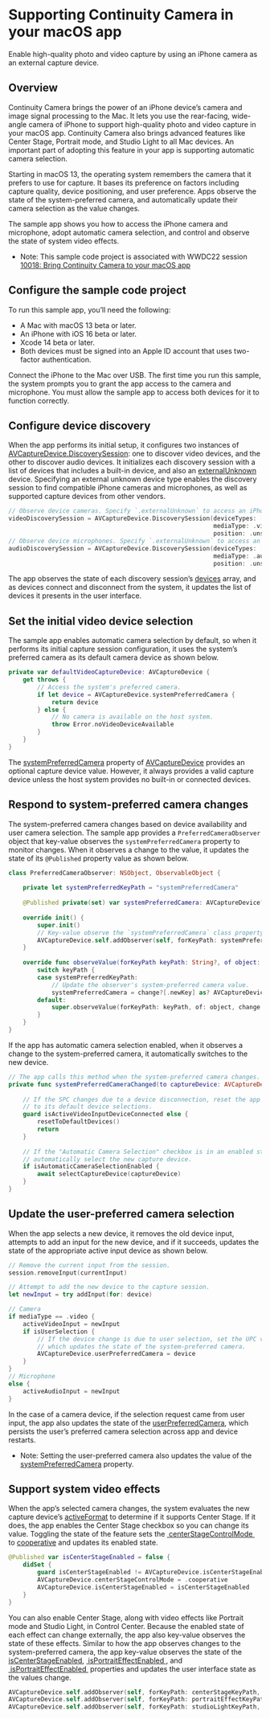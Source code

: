 # Supporting Continuity Camera in your macOS app
Enable high-quality photo and video capture by using an iPhone camera as an external capture device.

## Overview
Continuity Camera brings the power of an iPhone device’s camera and image signal processing to the Mac. It lets you use the rear-facing, wide-angle camera of iPhone to support high-quality photo and video capture in your macOS app. Continuity Camera also brings advanced features like Center Stage, Portrait mode, and Studio Light to all Mac devices. An important part of adopting this feature in your app is supporting automatic camera selection.

Starting in macOS 13, the operating system remembers the camera that it prefers to use for capture. It bases its preference on factors including capture quality, device positioning, and user preference. Apps observe the state of the system-preferred camera, and automatically update their camera selection as the value changes.

The sample app shows you how to access the iPhone camera and microphone, adopt automatic camera selection, and control and observe the state of system video effects.

- Note: This sample code project is associated with WWDC22 session [10018: Bring Continuity Camera to your macOS app](https://developer.apple.com/wwdc22/10018)

## Configure the sample code project
To run this sample app, you’ll need the following:

- A Mac with macOS 13 beta or later.
- An iPhone with iOS 16 beta or later.
- Xcode 14 beta or later.
- Both devices must be signed into an Apple ID account that uses two-factor authentication.

Connect the iPhone to the Mac over USB. The first time you run this sample, the system prompts you to grant the app access to the camera and microphone. You must allow the sample app to access both devices for it to function correctly.

## Configure device discovery
When the app performs its initial setup, it configures two instances of [AVCaptureDevice.DiscoverySession][1]: one to discover video devices, and the other to discover audio devices. It initializes each discovery session with a list of devices that includes a built-in device, and also an [externalUnknown][2] device. Specifying an external unknown device type enables the discovery session to find compatible iPhone cameras and microphones, as well as supported capture devices from other vendors. 

``` swift
// Observe device cameras. Specify `.externalUnknown` to access an iPhone camera as an `AVCaptureDevice`.
videoDiscoverySession = AVCaptureDevice.DiscoverySession(deviceTypes: [.builtInWideAngleCamera, .externalUnknown],
                                                         mediaType: .video,
                                                         position: .unspecified)
// Observe device microphones. Specify `.externalUnknown` to access an iPhone microphone as an `AVCaptureDevice`.
audioDiscoverySession = AVCaptureDevice.DiscoverySession(deviceTypes: [.builtInMicrophone, .externalUnknown],
                                                         mediaType: .audio,
                                                         position: .unspecified)
```

The app observes the state of each discovery session’s [devices][3] array, and as devices connect and disconnect from the system, it updates the list of devices it presents in the user interface.

## Set the initial video device selection
The sample app enables automatic camera selection by default, so when it performs its initial capture session configuration, it uses the system’s preferred camera as its default camera device as shown below.
``` swift
private var defaultVideoCaptureDevice: AVCaptureDevice {
    get throws {
        // Access the system's preferred camera.
        if let device = AVCaptureDevice.systemPreferredCamera {
            return device
        } else {
            // No camera is available on the host system.
            throw Error.noVideoDeviceAvailable
        }
    }
}
```

The [systemPreferredCamera][4] property of [AVCaptureDevice][5] provides an optional capture device value. However, it always provides a valid capture device unless the host system provides no built-in or connected devices.

## Respond to system-preferred camera changes
The system-preferred camera changes based on device availability and user camera selection. The sample app provides a `PreferredCameraObserver` object that key-value observes the `systemPreferredCamera` property to monitor changes. When it observes a change to the value, it updates the state of its `@Published` property value as shown below.
``` swift
class PreferredCameraObserver: NSObject, ObservableObject {
    
    private let systemPreferredKeyPath = "systemPreferredCamera"
    
    @Published private(set) var systemPreferredCamera: AVCaptureDevice?
    
    override init() {
        super.init()
        // Key-value observe the `systemPreferredCamera` class property on `AVCaptureDevice`.
        AVCaptureDevice.self.addObserver(self, forKeyPath: systemPreferredKeyPath, options: [.new], context: nil)
    }
    
    override func observeValue(forKeyPath keyPath: String?, of object: Any?, change: [NSKeyValueChangeKey: Any]?, context: UnsafeMutableRawPointer?) {
        switch keyPath {
        case systemPreferredKeyPath:
            // Update the observer's system-preferred camera value.
            systemPreferredCamera = change?[.newKey] as? AVCaptureDevice
        default:
            super.observeValue(forKeyPath: keyPath, of: object, change: change, context: context)
        }
    }
}
```

If the app has automatic camera selection enabled, when it observes a change to the system-preferred camera, it automatically switches to the new device.
``` swift
// The app calls this method when the system-preferred camera changes.
private func systemPreferredCameraChanged(to captureDevice: AVCaptureDevice) async {
    
    // If the SPC changes due to a device disconnection, reset the app
    // to its default device selections.
    guard isActiveVideoInputDeviceConnected else {
        resetToDefaultDevices()
        return
    }
    
    // If the "Automatic Camera Selection" checkbox is in an enabled state,
    // automatically select the new capture device.
    if isAutomaticCameraSelectionEnabled {
        await selectCaptureDevice(captureDevice)
    }
}
```

## Update the user-preferred camera selection
When the app selects a new device, it removes the old device input, attempts to add an input for the new device, and if it succeeds, updates the state of the appropriate active input device as shown below.
``` swift
// Remove the current input from the session.
session.removeInput(currentInput)

// Attempt to add the new device to the capture session.
let newInput = try addInput(for: device)

// Camera
if mediaType == .video {
    activeVideoInput = newInput
    if isUserSelection {
        // If the device change is due to user selection, set the UPC value,
        // which updates the state of the system-preferred camera.
        AVCaptureDevice.userPreferredCamera = device
    }
}
// Microphone
else {
    activeAudioInput = newInput
}
```
In the case of a camera device, if the selection request came from user input, the app also updates the state of the [userPreferredCamera][6], which persists the user’s preferred camera selection across app and device restarts.

- Note: Setting the user-preferred camera also updates the value of the [systemPreferredCamera][7] property.

## Support system video effects
When the app’s selected camera changes, the system evaluates the new capture device’s [activeFormat][8] to determine if it supports Center Stage. If it does, the app enables the Center Stage checkbox so you can change its value. Toggling the state of the feature sets the [ centerStageControlMode ][9] to [cooperative][10] and updates its enabled state.
``` swift
@Published var isCenterStageEnabled = false {
    didSet {
        guard isCenterStageEnabled != AVCaptureDevice.isCenterStageEnabled else { return }
        AVCaptureDevice.centerStageControlMode = .cooperative
        AVCaptureDevice.isCenterStageEnabled = isCenterStageEnabled
    }
}
```
You can also enable Center Stage, along with video effects like Portrait mode and Studio Light, in Control Center. Because the enabled state of each effect can change externally, the app also key-value observes the state of these effects. Similar to how the app observes changes to the system-preferred camera, the app key-value observes the state of the [isCenterStageEnabled][11], [ isPortraitEffectEnabled ][12], and [ isPortraitEffectEnabled ][13] properties and updates the user interface state as the values change.
``` swift
AVCaptureDevice.self.addObserver(self, forKeyPath: centerStageKeyPath, options: [.new], context: nil)
AVCaptureDevice.self.addObserver(self, forKeyPath: portraitEffectKeyPath, options: [.new], context: nil)
AVCaptureDevice.self.addObserver(self, forKeyPath: studioLightKeyPath, options: [.new], context: nil)
```

[1]:	https://developer.apple.com/documentation/avfoundation/avcapturedevice/discoverysession
[2]:	https://developer.apple.com/documentation/avfoundation/avcapturedevice/devicetype/3081649-externalunknown
[3]:	https://developer.apple.com/documentation/avfoundation/avcapturedevice/discoverysession/2361002-devices
[4]:	https://developer.apple.com/documentation/avfoundation/avcapturedevice/3955201-systempreferredcamera
[5]:	https://developer.apple.com/documentation/avfoundation/avcapturedevice
[6]:	https://developer.apple.com/documentation/avfoundation/avcapturedevice/3955202-userpreferredcamera
[7]:	https://developer.apple.com/documentation/avfoundation/avcapturedevice/3955201-systempreferredcamera
[8]:	https://developer.apple.com/documentation/avfoundation/avcapturedevice/1389221-activeformat
[9]:	https://developer.apple.com/documentation/avfoundation/avcapturedevice/3738418-centerstagecontrolmode
[10]:	https://developer.apple.com/documentation/avfoundation/avcapturedevice/centerstagecontrolmode/cooperative
[11]:	https://developer.apple.com/documentation/avfoundation/avcapturedevice/3738419-iscenterstageenabled
[12]:	https://developer.apple.com/documentation/avfoundation/avcapturedevice/3850457-isportraiteffectenabled
[13]:	https://developer.apple.com/documentation/avfoundation/avcapturedevice/4027469-isstudiolightenabled